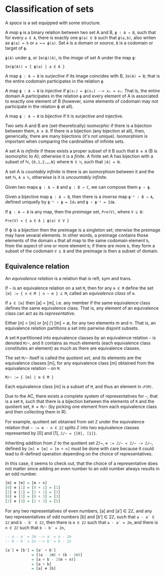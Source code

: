 # Classification of sets

A *space* is a set equipped with some structure.

A *map* `ϕ` is a binary relation between two set A and B, `ϕ : A → B`, such that for every `a ∈ A`, there is exactly one `ϕ(a) ∈ B` such that `ϕ(a,b)`, also writen as `ϕ(a) = b` or `a ⟼ ϕ(a)`. Set `A` is a domain or source, `B` is a codomain or target of `ϕ`.

`ϕ(A)` under `ϕ`, or `Im(ϕ)(A)`, is the *image* of set A under the map `ϕ`:

`Im(ϕ(A)) = { ϕ(a) | a ∈ A }`

A map `ϕ : A → B` is *surjective* if its image coincides with B, `Im(A) = B`; that is the entire codomain participates in the relation `ϕ`.

A map `ϕ : A → B` is *injective* if `ϕ(x₁) = ϕ(x₂) --> x₁ = x₂`. That is, the entire domain A participates in the relation `ϕ` and every element of A is associated to exactly one element of B (however, some elements of codomain may not participate in the relation ϕ at all).

A map `ϕ : A → B` is *bijective* if it is surjective and injective.

Two sets A and B are (set-theoretically) *isomorphic* if there is a bijection between them, `A ≅ B`. If there is a bijection (any bijection at all), then, generically, there are many bijections (it's not unique). Isomorphism is important when comparing the cardinalities of infinite sets.

A set A is *infinite* if these exists a proper subset of it B such that `B ≅ A` (B is isomorphic to A); otherwise it is a *finite*. A finite set A has bijection with a subset of ℕ, `{0,1,2,…,N}` where `N ∈ ℕ`, such that `|A| = N`.

A set A is *countably infinite* is there is an isomorphism between it and the set ℕ, `A ≅ ℕ`, otherwise is it is *uncountably infinite*.

Given two maps `ϕ : A → B` and `ψ : B → C`, we can compose them `ψ ∘ ϕ`.

Given a bijective map `ϕ : A → B`, then there is a *inverse* map `ϕ⁻¹ : B → A`, defined uniquelly by `ϕ⁻¹ ∘ ϕ = Idᴀ` and `ϕ ∘ ϕ⁻¹ = Idʙ`.

If `ϕ : A → B` is any map, then the *preimage* set, `Pre(V)`, where `V ⊆ B`:

`Pre(V) = { a ∈ A | ϕ(a) ∈ V }`

If ϕ is a bijection then the preimage is a singleton set; oterwise the preimage may have sevaral elements. In other words, a preimage contains those elements of the domain `a` that all map to the same codomain element `b`, from the aspect of one or more element `b`; if there are more `b`, they form a subset of the codomain `V ⊆ B` and the preimage is then a subset of domain.

## Equivalence relation

An *equivalence relation* is a relation that is refl, sym and trans.

If `~` is an equivalence relation on a set `M`, then for any `m ∈ M` define the set `[m] := { n ∈ M | n ~ m } ⊆ M`, called an *equivalence class* of `m`.

If `a ∈ [m]` then [a] = [m], i.e. any member if the same equivalence class defines the same equivalence class. That is, any element of an equivalence class can act as its *representative*.

Either [n] = [m] or [n] ⋂ [m] = ∅, for any two elements m and n. That is, an equivalence relation partitions a set into pairwise disjoint subsets.

A set `M` partitioned into equivalence classes by an equivalence relation `~` is denoted `M/~`, and it contains as much elements (each equivalence class constitutes an element) as much as there are equivalence classes.

The set `M/~` itself is called the *quotient set*, and its elements are the equivalence classes [m], for any equivalence class [m] obtained from the equivalence relation `~` on `M`.

`M/~ := { [m] | m ∈ M }`

Each equivalence class [m] is a subset of `M`, and thus an element in `𝒫(M)`.

Due to the AC, there exists a complete system of representatives for `~`, that is a set `R`, such that there is a bijection between the elements of `R` and the quotient set, `R ≅ M/~` (by picking one element from each equivalence class and then collecting them in R).

For example, quotient set obtained from set ℤ under the equivalence relation that `~ := m - n ∈ 2ℤ` splits ℤ into two equivalence classes represented by [0] and [1], `ℤ/~ = {[0], [1]}`.

Inheriting addition from ℤ to the quotient set ℤ/~, `⊕ := ℤ/~ ⨯ ℤ/~ -> ℤ/~`, defined by `[m] ⊕ [m] = [m + n]` must be done with care because it could lead to ill-defined operation depending on the choice of representatives.

In this case, it seems to check out, that the choice of a representative does not matter since adding an even number to an odd number always results in an odd number.

```hs
[m] ⊕ [m] = [m + n]
[0] ⊕ [1] = [0 + 1] = [1]
[2] ⊕ [1] = [2 + 1] = [3]
[0] ⊕ [3] = [0 + 3] = [3]
[2] ⊕ [3] = [2 + 3] = [5]
```

For any two representatives of even numbers, [a] and [a′] ∈ 2ℤ, and any two representatives of odd numbers [b] and [b′] ∈ 2ℤ, such that `a - a′ ∈ 2ℤ` and `b - b′ ∈ 2ℤ`, then there is `m ∈ 2ℤ` such that `a - a′ = 2m`, and there is `n ∈ 2ℤ` such that `b - b′ = 2n`, 

```hs
-- a - a′ = 2m --> a′ = a - 2m
-- b - b′ = 2n --> b′ = b - 2n

[a′] ⊕ [b′] = [a′ + b′]
            = [(a - 2m) + (b - 2n)]
            = [a + b - 2(m + n)]
            = [a + b]
            = [a] ⊕ [b]
```
